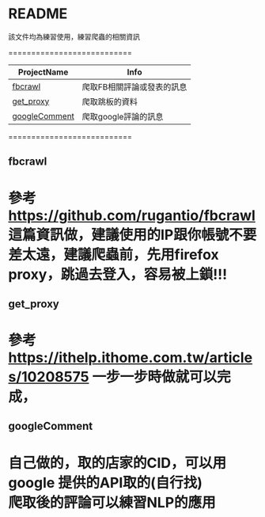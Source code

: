 README
===========================

該文件均為練習使用，練習爬蟲的相關資訊

===========================

|ProjectName|Info|
|---|---
|[fbcrawl](#fbcrawl)|爬取FB相關評論或發表的訊息
|[get_proxy](#get_proxy)|爬取跳板的資料
|[googleComment](#googleComment)|爬取google評論的訊息

===========================


## fbcrawl   

參考 https://github.com/rugantio/fbcrawl  這篇資訊做，建議使用的IP跟你帳號不要差太遠，建議爬蟲前，先用firefox proxy，跳過去登入，容易被上鎖!!!  
===========================

## get_proxy   

參考 https://ithelp.ithome.com.tw/articles/10208575 一步一步時做就可以完成，  
===========================

## googleComment   

自己做的，取的店家的CID，可以用google 提供的API取的(自行找)  
爬取後的評論可以練習NLP的應用  
===========================